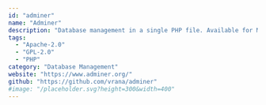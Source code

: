 ```yaml
---
id: "adminer"
name: "Adminer"
description: "Database management in a single PHP file. Available for MySQL, MariaDB, PostgreSQL, SQLite, MS SQL, Oracle, Elasticsearch, MongoDB and others."
tags:
  - "Apache-2.0"
  - "GPL-2.0"
  - "PHP"
category: "Database Management"
website: "https://www.adminer.org/"
github: "https://github.com/vrana/adminer"
#image: "/placeholder.svg?height=300&width=400"
---
```


